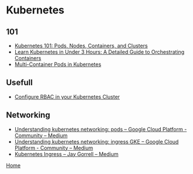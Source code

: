 # Kubernetes

## 101

- [Kubernetes 101: Pods, Nodes, Containers, and Clusters][1]
- [Learn Kubernetes in Under 3 Hours: A Detailed Guide to Orchestrating Containers][2]
- [Multi-Container Pods in Kubernetes][5]

## Usefull

- [Configure RBAC in your Kubernetes Cluster][6]

## Networking

- [Understanding kubernetes networking: pods – Google Cloud Platform - Community – Medium][3]
- [Understanding kubernetes networking: ingress GKE – Google Cloud Platform - Community – Medium][4]
- [Kubernetes Ingress – Jay Gorrell – Medium][7]

[Home](../../README.md)

[1]:https://medium.com/google-cloud/kubernetes-101-pods-nodes-containers-and-clusters-c1509e409e16
[2]:https://medium.freecodecamp.org/learn-kubernetes-in-under-3-hours-a-detailed-guide-to-orchestrating-containers-114ff420e882
[3]:https://medium.com/google-cloud/understanding-kubernetes-networking-pods-7117dd28727
[4]:https://medium.com/google-cloud/understanding-kubernetes-networking-ingress-1bc341c84078
[5]:https://linchpiner.github.io/k8s-multi-container-pods.html  
[6]:https://docs.bitnami.com/kubernetes/how-to/configure-rbac-in-your-kubernetes-cluster/
[7]:https://medium.com/@cashisclay/kubernetes-ingress-82aa960f658e    